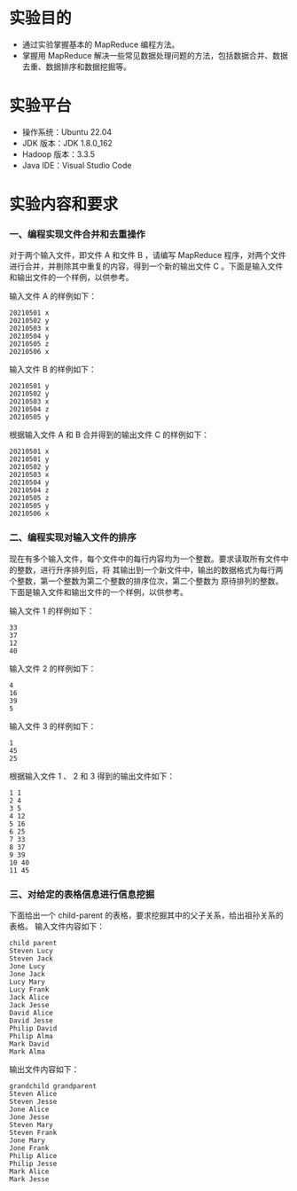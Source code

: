 # 实验目的
- 通过实验掌握基本的 MapReduce 编程方法。
- 掌握用 MapReduce 解决一些常见数据处理问题的方法，包括数据合并、数据去重、数据排序和数据挖掘等。

# 实验平台
- 操作系统：Ubuntu 22.04
- JDK 版本：JDK 1.8.0_162
- Hadoop 版本：3.3.5
- Java IDE：Visual Studio Code

# 实验内容和要求
### 一、编程实现文件合并和去重操作
对于两个输入文件，即文件 A 和文件 B ，请编写 MapReduce 程序，对两个文件进行合并，并剔除其中重复的内容，得到一个新的输出文件 C 。下面是输入文件和输出文件的一个样例，以供参考。

输入文件 A 的样例如下：

```
20210501 x
20210502 y
20210503 x
20210504 y
20210505 z
20210506 x
```

输入文件 B 的样例如下：

```
20210501 y
20210502 y
20210503 x
20210504 z
20210505 y
```

根据输入文件 A 和 B 合并得到的输出文件 C 的样例如下：

```
20210501 x
20210501 y
20210502 y
20210503 x
20210504 y
20210504 z
20210505 z
20210505 y
20210506 x
```

### 二、编程实现对输入文件的排序

现在有多个输入文件，每个文件中的每行内容均为一个整数。要求读取所有文件中的整数，进行升序排列后，将 其输出到一个新文件中，输出的数据格式为每行两个整数，第一个整数为第二个整数的排序位次，第二个整数为 原待排列的整数。下面是输入文件和输出文件的一个样例，以供参考。 

输入文件 1 的样例如下：

```
33
37
12
40
```

输入文件 2 的样例如下：

```
4
16
39
5
```

输入文件 3 的样例如下：

```
1
45
25
```

根据输入文件 1 、 2 和 3 得到的输出文件如下：

```
1 1
2 4
3 5
4 12
5 16
6 25
7 33
8 37
9 39
10 40
11 45
```

### 三、对给定的表格信息进行信息挖掘

下面给出一个 child-parent 的表格，要求挖掘其中的父子关系，给出祖孙关系的表格。 输入文件内容如下：

```
child parent
Steven Lucy
Steven Jack
Jone Lucy
Jone Jack
Lucy Mary
Lucy Frank
Jack Alice
Jack Jesse
David Alice
David Jesse
Philip David
Philip Alma
Mark David
Mark Alma
```

输出文件内容如下：

```
grandchild grandparent
Steven Alice
Steven Jesse
Jone Alice
Jone Jesse
Steven Mary
Steven Frank
Jone Mary
Jone Frank
Philip Alice
Philip Jesse
Mark Alice
Mark Jesse
```